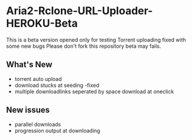 # Aria2-Rclone-URL-Uploader-HEROKU-Beta
This is a beta version opened only for testing
Torrent uploading fixed with some new bugs
Please don't fork this repository beta may fails.

## What's New
* torrent auto upload
* download stucks at seeding -fixed
* multiple downloadlinks seperated by space download at oneclick

## New issues
* parallel downloads 
* progression output at downloading
